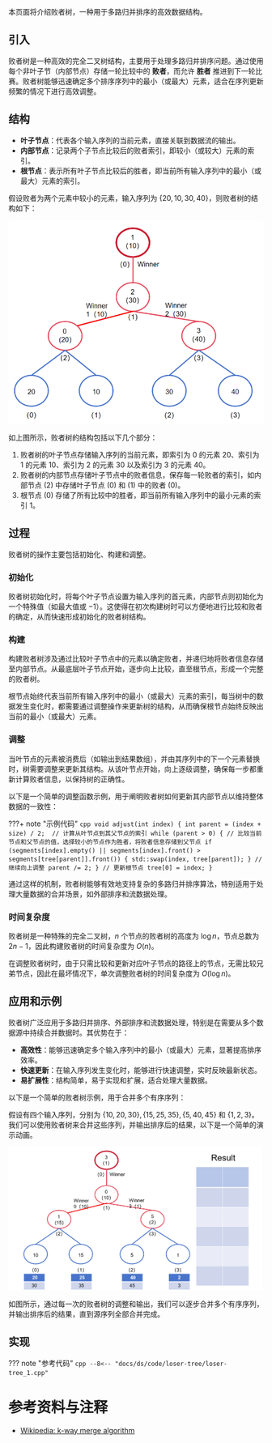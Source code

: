 本页面将介绍败者树，一种用于多路归并排序的高效数据结构。

## 引入

败者树是一种高效的完全二叉树结构，主要用于处理多路归并排序问题。通过使用每个非叶子节（内部节点）存储一轮比较中的 **败者**，而允许 **胜者** 推进到下一轮比赛。败者树能够迅速确定多个排序序列中的最小（或最大）元素，适合在序列更新频繁的情况下进行高效调整。

## 结构

-   **叶子节点**：代表各个输入序列的当前元素，直接关联到数据流的输出。
-   **内部节点**：记录两个子节点比较后的败者索引，即较小（或较大）元素的索引。
-   **根节点**：表示所有叶子节点比较后的胜者，即当前所有输入序列中的最小（或最大）元素的索引。

假设败者为两个元素中较小的元素，输入序列为 $\{20,10,30,40\}$，则败者树的结构如下：

![败者树示例](./images/loser-tree-1.png)

如上图所示，败者树的结构包括以下几个部分：

1.  败者树的叶子节点存储输入序列的当前元素，即索引为 $0$ 的元素 $20$、索引为 $1$ 的元素 $10$、索引为 $2$ 的元素 $30$ 以及索引为 $3$ 的元素 $40$。
2.  败者树的内部节点存储叶子节点中的败者信息，保存每一轮败者的索引，如内部节点 $(2)$ 中存储叶子节点 $(0)$ 和 $(1)$ 中的败者 $(0)$。
3.  根节点 $(0)$ 存储了所有比较中的胜者，即当前所有输入序列中的最小元素的索引 $1$。

## 过程

败者树的操作主要包括初始化、构建和调整。

### 初始化

败者树初始化时，将每个叶子节点设置为输入序列的首元素，内部节点则初始化为一个特殊值（如最大值或 $-1$）。这使得在初次构建树时可以方便地进行比较和败者的确定，从而快速形成初始化的败者树结构。

### 构建

构建败者树涉及通过比较叶子节点中的元素以确定败者，并递归地将败者信息存储至内部节点。从最底层叶子节点开始，逐步向上比较，直至根节点，形成一个完整的败者树。

根节点始终代表当前所有输入序列中的最小（或最大）元素的索引，每当树中的数据发生变化时，都需要通过调整操作来更新树的结构，从而确保根节点始终反映出当前的最小（或最大）元素。

### 调整

当叶节点的元素被消费后（如输出到结果数组），并由其序列中的下一个元素替换时，树需要调整来更新其结构。从该叶节点开始，向上逐级调整，确保每一步都重新计算败者信息，以保持树的正确性。

以下是一个简单的调整函数示例，用于阐明败者树如何更新其内部节点以维持整体数据的一致性：

???+ note "示例代码"
    ```cpp
    void adjust(int index) {
      int parent = (index + size) / 2;  // 计算从叶节点到其父节点的索引
      while (parent > 0) {
        // 比较当前节点和父节点的值，选择较小的节点作为胜者，将败者信息存储到父节点
        if (segments[index].empty() ||
            segments[index].front() > segments[tree[parent]].front()) {
          std::swap(index, tree[parent]);
        }
        // 继续向上调整
        parent /= 2;
      }
      // 更新根节点
      tree[0] = index;
    }
    ```

通过这样的机制，败者树能够有效地支持复杂的多路归并排序算法，特别适用于处理大量数据的合并场景，如外部排序和流数据处理。

### 时间复杂度

败者树是一种特殊的完全二叉树，$n$ 个节点的败者树的高度为 $\log n$，节点总数为 $2n-1$，因此构建败者树的时间复杂度为 $O(n)$。

在调整败者树时，由于只需比较和更新对应叶子节点的路径上的节点，无需比较兄弟节点，因此在最坏情况下，单次调整败者树的时间复杂度为 $O(\log n)$。

## 应用和示例

败者树广泛应用于多路归并排序、外部排序和流数据处理，特别是在需要从多个数据源中持续合并数据时。其优势在于：

-   **高效性**：能够迅速确定多个输入序列中的最小（或最大）元素，显著提高排序效率。
-   **快速更新**：在输入序列发生变化时，能够进行快速调整，实时反映最新状态。
-   **易扩展性**：结构简单，易于实现和扩展，适合处理大量数据。

以下是一个简单的败者树示例，用于合并多个有序序列：

假设有四个输入序列，分别为 $\{10,20,30\},\{15,25,35\},\{5,40,45\}$ 和 $\{1,2,3\}$。我们可以使用败者树来合并这些序列，并输出排序后的结果，以下是一个简单的演示动画。

![败者树演示动画](./images/loser-tree-2.apng)

如图所示，通过每一次的败者树的调整和输出，我们可以逐步合并多个有序序列，并输出排序后的结果，直到源序列全部合并完成。

## 实现

??? note "参考代码"
    ```cpp
    --8<-- "docs/ds/code/loser-tree/loser-tree_1.cpp"
    ```

# 参考资料与注释

-   [Wikipedia: k-way merge algorithm](https://en.wikipedia.org/wiki/K-way_merge_algorithm)
